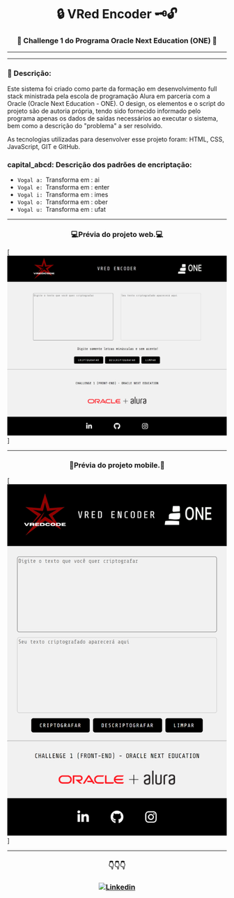 # <div align="center">:lock: VRed Encoder :old_key::unlock:</div>
 
### <div align="center">:red_circle: Challenge 1 do Programa Oracle Next Education (ONE) :red_circle:</div>
___
___
### :bookmark_tabs: Descrição:

Este sistema foi criado como parte da formação em desenvolvimento full stack ministrada pela escola de programação Alura em parceria com a Oracle (Oracle Next Education - ONE). O design, os elementos e o script do projeto são de autoria própria, tendo sido fornecido informado pelo programa apenas os dados de saídas necessários ao executar o sistema, bem como a descrição do "problema" a ser resolvido.

As tecnologias utilizadas para desenvolver esse projeto foram:  HTML, CSS, JavaScript, GIT e GitHub.

### capital_abcd: Descrição dos padrões de encriptação:

- `Vogal a: `Transforma em : ai
- `Vogal e: `Transforma em : enter
- `Vogal i: `Transforma em : imes
- `Vogal o: `Transforma em : ober
- `Vogal u: `Transforma em : ufat
___
###  <div align="center">:computer:Prévia do projeto web.:computer:</div>

[![Prévia do Projeto](assets-readme/preview-web.png)]
___
###  <div align="center">:iphone:Prévia do projeto mobile.:iphone:</div>

[![Prévia do Projeto](assets-readme/preview-mobile.png)]
___
### <div align="center">:point_down::point_down::point_down:</div> 

### <div align="center">[![Linkedin](https://shields.io/badge/Linkedin-Visite%20meu%20perfil%20clicando%20a%20aqui%20-blue)](https://linkedin.com/ln/vicentestrela)</div>